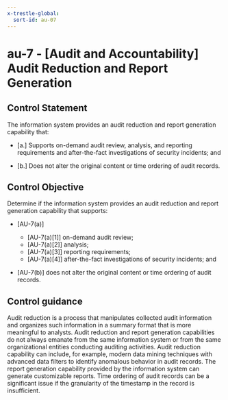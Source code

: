 ```yaml
---
x-trestle-global:
  sort-id: au-07
---
```


# au-7 - \[Audit and Accountability\] Audit Reduction and Report Generation

## Control Statement

The information system provides an audit reduction and report generation capability that:

- \[a.\] Supports on-demand audit review, analysis, and reporting requirements and after-the-fact investigations of security incidents; and

- \[b.\] Does not alter the original content or time ordering of audit records.

## Control Objective

Determine if the information system provides an audit reduction and report generation capability that supports:

- \[AU-7(a)\]

  - \[AU-7(a)[1]\] on-demand audit review;
  - \[AU-7(a)[2]\] analysis;
  - \[AU-7(a)[3]\] reporting requirements;
  - \[AU-7(a)[4]\] after-the-fact investigations of security incidents; and

- \[AU-7(b)\] does not alter the original content or time ordering of audit records.

## Control guidance

Audit reduction is a process that manipulates collected audit information and organizes such information in a summary format that is more meaningful to analysts. Audit reduction and report generation capabilities do not always emanate from the same information system or from the same organizational entities conducting auditing activities. Audit reduction capability can include, for example, modern data mining techniques with advanced data filters to identify anomalous behavior in audit records. The report generation capability provided by the information system can generate customizable reports. Time ordering of audit records can be a significant issue if the granularity of the timestamp in the record is insufficient.
